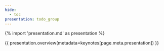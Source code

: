 ```yaml
---
hide:
  - toc
presentation: todo_group
---
```


{% import 'presentation.md' as presentation %}

{{ presentation.overview(metadata=keynotes[page.meta.presentation]) }}

